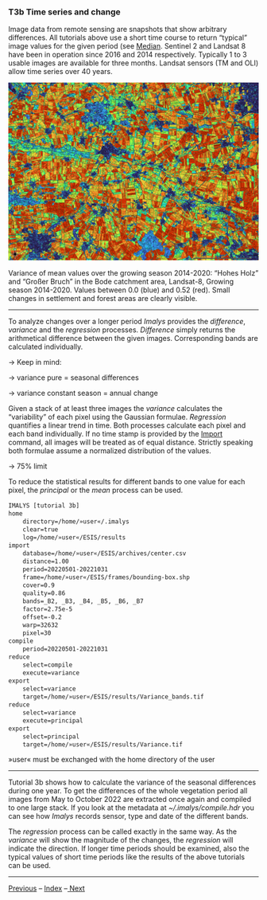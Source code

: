 ### T3b	Time series and change

Image data from remote sensing are snapshots that show arbitrary differences. All tutorials above use a short time course to return “typical” image values for the given period (see [Median](). Sentinel 2 and Landsat 8 have been in operation since 2016 and 2014 respectively. Typically 1 to 3 usable images are available for three months. Landsat sensors (TM and OLI) allow time series over 40 years.

![](../images/t3_Variance.png)

Variance of mean values over the growing season 2014-2020: “Hohes Holz” and “Großer Bruch” in the Bode catchment area, Landsat-8, Growing season 2014-2020. Values between 0.0 (blue) and 0.52 (red). Small changes in settlement and forest areas are clearly visible.

---

To analyze changes over a longer period *Imalys* provides the *difference*, *variance* and the *regression* processes. *Difference* simply returns the arithmetical difference between the given images. Corresponding bands are calculated individually.

→ Keep in mind:

→ variance pure = seasonal differences

→ variance constant season = annual change

Given a stack of at least three images the *variance* calculates the “variability” of each pixel using the Gaussian formulae. *Regression* quantifies a linear trend in time. Both processes calculate each pixel and each band individually. If no time stamp is provided by the [Import]() command, all images will be treated as of equal distance. Strictly speaking both formulae assume a normalized distribution of the values.

→ 75% limit

To reduce the statistical results for different bands to one value for each pixel, the *principal* or the *mean* process can be used.

```
IMALYS [tutorial 3b]
home
	directory=/home/»user«/.imalys
	clear=true
	log=/home/»user«/ESIS/results
import
	database=/home/»user«/ESIS/archives/center.csv
	distance=1.00
	period=20220501-20221031
	frame=/home/»user«/ESIS/frames/bounding-box.shp
	cover=0.9
	quality=0.86
	bands=_B2, _B3, _B4, _B5, _B6, _B7
	factor=2.75e-5
	offset=-0.2
	warp=32632
	pixel=30
compile
	period=20220501-20221031
reduce
	select=compile
	execute=variance
export
	select=variance
	target=/home/»user«/ESIS/results/Variance_bands.tif
reduce
	select=variance
	execute=principal
export
	select=principal
	target=/home/»user«/ESIS/results/Variance.tif
```

»user« must be exchanged with the home directory of the user

---

Tutorial 3b	shows how to calculate the variance of the seasonal differences during one year. To get the differences of the whole vegetation period all images from May to October 2022 are extracted once again and compiled to one large stack. If you look at the metadata at *~/.imalys/compile.hdr* you can see how *Imalys* records sensor, type and date of the different bands.

The *regression* process can be called exactly in the same way. As the *variance* will show the magnitude of the changes, the *regression* will indicate the direction. If longer time periods should be examined, also the typical values of short time periods like the results of the above tutorials can be used.

-----

[Previous](3a_Vegetation.md) – [Index](Index.md) –[ Next](3c_Contrast.md)